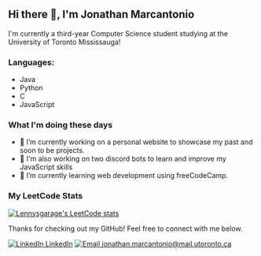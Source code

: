 ## Hi there 👋, I'm Jonathan Marcantonio

I'm currently a third-year Computer Science student studying at the University of Toronto Mississauga!


### Languages:
- Java
- Python
- C
- JavaScript

### What I'm doing these days
- 🔭 I’m currently working on a personal website to showcase my past and soon to be projects.
- 🎎 I'm also working on two discord bots to learn and improve my JavaScript skills
- 🌱 I’m currently learning web development using freeCodeCamp.

### My LeetCode Stats
[![Lennysgarage's LeetCode stats](https://leetcode-stats-six.vercel.app/api?username=lennysgarage&theme=midnight)](https://leetcode.com/lennysgarage/)


Thanks for checking out my GitHub! Feel free to connect with me below.

[![LinkedIn](https://img.icons8.com/fluent/24/000000/linkedin.png) LinkedIn][linkedin]
[![Email](https://img.icons8.com/ultraviolet/24/000000/email-open--v1.png) jonathan.marcantonio@mail.utoronto.ca][email]



[linkedin]: https://www.linkedin.com/in/jonathan-marcantonio/
[email]: mailto:jonathan.marcantonio@mail.utoronto.ca
